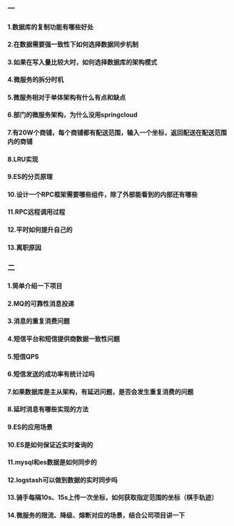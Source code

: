 ### 一
#### 1.数据库的复制功能有哪些好处
#### 2.在数据需要强一致性下如何选择数据同步机制
#### 3.如果在写入量比较大时，如何选择数据库的架构模式
#### 4.微服务的拆分时机
#### 5.微服务相对于单体架构有什么有点和缺点
#### 6.部门的微服务架构，为什么没用springcloud
#### 7.有20W个商铺，每个商铺都有配送范围，输入一个坐标，返回配送在配送范围内的商铺
#### 8.LRU实现
#### 9.ES的分页原理
#### 10.设计一个RPC框架需要哪些组件，除了外部能看到的内部还有哪些
#### 11.RPC远程调用过程
#### 12.平时如何提升自己的
#### 13.离职原因

### 二
#### 1.简单介绍一下项目
#### 2.MQ的可靠性消息投递
#### 3.消息的重复消费问题
#### 4.短信平台和短信提供商数据一致性问题
#### 5.短信QPS
#### 6.短信发送的成功率有统计过吗
#### 7.如果数据库是主从架构，有延迟问题，是否会发生重复消费的问题
#### 8.延时消息有哪些实现的方法
#### 9.ES的应用场景
#### 10.ES是如何保证近实时查询的
#### 11.mysql和es数据是如何同步的
#### 12.logstash可以做到数据的实时同步吗
#### 13.骑手每隔10s、15s上传一次坐标，如何获取指定范围的坐标（棋手轨迹）
#### 14.微服务的限流、降级、熔断对应的场景，结合公司项目讲一下
